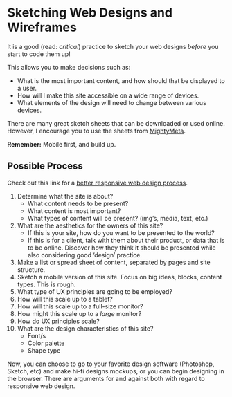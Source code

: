 # Sketching Web Designs and Wireframes

It is a good (read: *critical*) practice to sketch your web designs *before* you start to code them up! 

This allows you to make decisions such as:
- What is the most important content, and how should that be displayed to a user.
- How will I make this site accessible on a wide range of devices.
- What elements of the design will need to change between various devices.


There are many great sketch sheets that can be downloaded or used online. However, I encourage you to use the sheets from [MightyMeta](http://www.mightymeta.co.uk/responsive-web-design-sketch-sheets/). 

**Remember:** Mobile first, and build up.

## Possible Process
Check out this link for a [better responsive web design process](https://www.uxpin.com/studio/blog/a-better-responsive-web-design-process-for-2016/).

1. Determine what the site is about?
	- What content needs to be present?
	- What content is most important?
	- What types of content will be present? (img’s, media, text, etc.)
2. What are the aesthetics for the owners of this site?
	- If this is your site, how do you want to be presented to the world?
	- If this is for a client, talk with them about their product, or data that is to be online. Discover how they think it should be presented while also considering good ‘design’ practice. 
3. Make a list or spread sheet of content, separated by pages and site structure.
4. Sketch a mobile version of this site. Focus on big ideas, blocks, content types. This is rough.
5. What type of UX principles are going to be employed?
6. How will this scale up to a tablet?
7. How will this scale up to a full-size monitor?
8. How might this scale up to a *large* monitor?
9. How do UX principles scale?
10. What are the design characteristics of this site?
	- Font/s
	- Color palette 
	- Shape type

Now, you can choose to go to your favorite design software (Photoshop, Sketch, etc) and make hi-fi designs mockups, or you can begin designing in the browser. There are arguments for and against both with regard to responsive web design. 